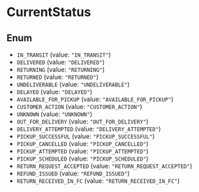# CurrentStatus

## Enum

* `IN_TRANSIT` (value: `"IN_TRANSIT"`)
* `DELIVERED` (value: `"DELIVERED"`)
* `RETURNING` (value: `"RETURNING"`)
* `RETURNED` (value: `"RETURNED"`)
* `UNDELIVERABLE` (value: `"UNDELIVERABLE"`)
* `DELAYED` (value: `"DELAYED"`)
* `AVAILABLE_FOR_PICKUP` (value: `"AVAILABLE_FOR_PICKUP"`)
* `CUSTOMER_ACTION` (value: `"CUSTOMER_ACTION"`)
* `UNKNOWN` (value: `"UNKNOWN"`)
* `OUT_FOR_DELIVERY` (value: `"OUT_FOR_DELIVERY"`)
* `DELIVERY_ATTEMPTED` (value: `"DELIVERY_ATTEMPTED"`)
* `PICKUP_SUCCESSFUL` (value: `"PICKUP_SUCCESSFUL"`)
* `PICKUP_CANCELLED` (value: `"PICKUP_CANCELLED"`)
* `PICKUP_ATTEMPTED` (value: `"PICKUP_ATTEMPTED"`)
* `PICKUP_SCHEDULED` (value: `"PICKUP_SCHEDULED"`)
* `RETURN_REQUEST_ACCEPTED` (value: `"RETURN_REQUEST_ACCEPTED"`)
* `REFUND_ISSUED` (value: `"REFUND_ISSUED"`)
* `RETURN_RECEIVED_IN_FC` (value: `"RETURN_RECEIVED_IN_FC"`)
